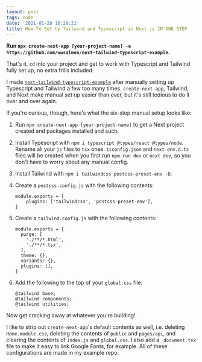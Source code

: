 ```yaml
---
layout: post
tags: code
date: '2021-01-28 16:29:21'
title: How To Set Up Tailwind and Typescript in Next.js IN ONE STEP
---
```


**Run `npx create-next-app [your-project-name] -e https://github.com/wwsalmon/next-tailwind-typescript-example`.**

That's it. `cd` into your project and get to work with Typescript and Tailwind fully set up, no extra frills included.

I made [`next-tailwind-typescript-example`](https://github.com/wwsalmon/next-tailwind-typescript-example) after manually setting up Typescript and Tailwind a few too many times. `create-next-app`, Tailwind, and Next make manual set up easier than ever, but it's still tedious to do it over and over again.

If you're curious, though, here's what the six-step manual setup looks like:

1. Run `npx create-next-app [your-project-name]` to get a Next project created and packages installed and such.
2. Install Typescript with `npm i typescript @types/react @types/node`. Rename all your `js` files to `tsx` ones. `tsconfig.json` and `next-env.d.ts` files will be created when you first run `npm run dev` or `next dev`, so you don't have to worry about any manual config.
3. Install Tailwind with `npm i tailwindcss postcss-preset-env -D`.
4. Create a `postcss.config.js` with the following contents:
	
	```
	module.exports = {
	    plugins: ['tailwindcss', 'postcss-preset-env'],
	} 
	```

5. Create a `tailwind.config.js` with the following contents:
	
	```
	module.exports = {
	  purge: [
	    './**/*.html',
	    './**/*.tsx',
	  ],
	  theme: {},
	  variants: {},
	  plugins: [],
	}
	```
	
6. Add the following to the top of your `global.css` file:
	
	```
	@tailwind base;
	@tailwind components;
	@tailwind utilities;
	```

Now get cracking away at whatever you're building!

I like to strip out `create-next-app`'s default contents as well, i.e. deleting `Home.module.css`, deleting the contents of `public` and `pages/api`, and clearing the contents of `index.js` and `global.css`. I also add a `_document.tsx` file to make it easy to link Google Fonts, for example. All of these configurations are made in my example repo.
